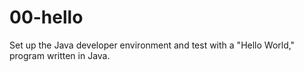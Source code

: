 # 00-hello

Set up the Java developer environment and test with a "Hello World," program written in Java.
